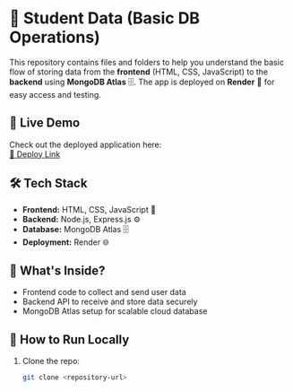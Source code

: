 # 🌟 Student Data (Basic DB Operations)

This repository contains files and folders to help you understand the basic flow of storing data from the **frontend** (HTML, CSS, JavaScript) to the **backend** using **MongoDB Atlas** 🗄️. The app is deployed on **Render** 🚀 for easy access and testing.

## 🚀 Live Demo  
Check out the deployed application here:  
[🔗 Deploy Link](your_deploy_link_here)

## 🛠️ Tech Stack  
- **Frontend:** HTML, CSS, JavaScript 🎨  
- **Backend:** Node.js, Express.js ⚙️  
- **Database:** MongoDB Atlas 🗄️  
- **Deployment:** Render 🌐  

## 📂 What's Inside?  
- Frontend code to collect and send user data  
- Backend API to receive and store data securely  
- MongoDB Atlas setup for scalable cloud database  

## 📝 How to Run Locally  
1. Clone the repo:  
   ```bash
   git clone <repository-url>
